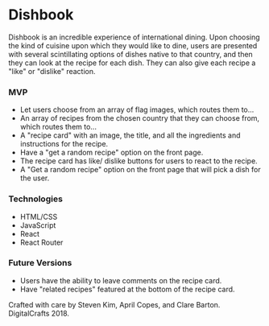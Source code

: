 <h1>Dishbook</h1>
<p>Dishbook is an incredible experience of international dining. Upon choosing the kind of cuisine upon which they would like to dine, users are presented with several scintillating options of dishes native to that country, and then they can look at the recipe for each dish. They can also give each recipe a "like" or "dislike" reaction.</p>

<h3>MVP</h3>
<ul>
    <li>Let users choose from an array of flag images, which routes them to...</li>
    <li>An array of recipes from the chosen country that they can choose from, which routes them to...</li>
    <li>A "recipe card" with an image, the title, and all the ingredients and instructions for the recipe.</li>
    <li>Have a "get a random recipe" option on the front page.</li>
    <li>The recipe card has like/ dislike buttons for users to react to the recipe.</li>
    <li>A "Get a random recipe" option on the front page that will pick a dish for the user.</li>
</ul>

<h3>Technologies</h3>
<ul>
    <li>HTML/CSS</li>
    <li>JavaScript</li>
    <li>React</li>
    <li>React Router</li>
</ul>

<h3>Future Versions</h3>
<ul>
    <li>Users have the ability to leave comments on the recipe card.</li>
    <li>Have "related recipes" featured at the bottom of the recipe card.</li>
</ul>

Crafted with care by Steven Kim, April Copes, and Clare Barton.
DigitalCrafts 2018.
